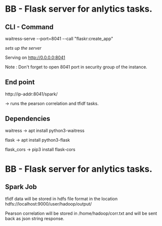 # BB - Flask server for anlytics tasks.

## CLI - Command 
waitress-serve --port=8041 --call "flaskr:create_app"


*sets up the server* 


Serving on http://0.0.0.0:8041


Note : Don't forget to open 8041 port in security group of the instance.


## End point 
http://ip-addr:8041/spark/


-> runs the pearson correlation and tfidf tasks.



## Dependencies 
waitress -> apt install python3-waitress

flask -> apt install python3-flask 

flask_cors -> pip3 install flask-cors


# BB - Flask server for anlytics tasks.

## Spark Job

tfidf data will be stored in hdfs file format in the location hdfs://localhost:9000/user/hadoop/output/

Pearson correlation will be stored in /home/hadoop/corr.txt and will be sent back as json string response.
